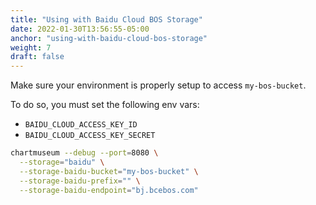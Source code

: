 ```yaml
---
title: "Using with Baidu Cloud BOS Storage"
date: 2022-01-30T13:56:55-05:00
anchor: "using-with-baidu-cloud-bos-storage"
weight: 7
draft: false
---
```


Make sure your environment is properly setup to access `my-bos-bucket`.

To do so, you must set the following env vars:

- `BAIDU_CLOUD_ACCESS_KEY_ID`
- `BAIDU_CLOUD_ACCESS_KEY_SECRET`

```bash
chartmuseum --debug --port=8080 \
  --storage="baidu" \
  --storage-baidu-bucket="my-bos-bucket" \
  --storage-baidu-prefix="" \
  --storage-baidu-endpoint="bj.bcebos.com"
```
